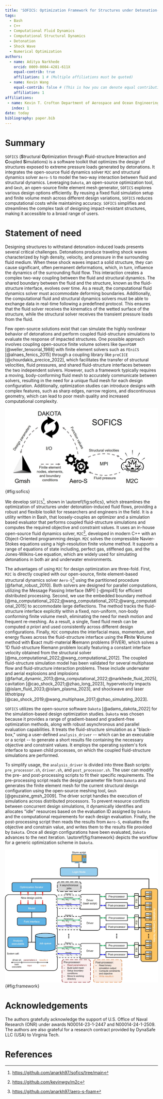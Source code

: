 ```yaml
---
title: 'SOFICS: Optimization Framework for Structures under Detonation-Induced Fluid Flows'
tags:
  - Bash
  - C++
  - Computational Fluid Dynamics
  - Computational Structural Dynamics
  - Detonation
  - Shock Wave
  - Numerical Optimization
authors:
  - name: Aditya Narkhede
    orcid: 0009-0004-4281-611X
    equal-contrib: true
    affiliation: 1 # (Multiple affiliations must be quoted)
  - name: Kevin Wang
    equal-contrib: false # (This is how you can denote equal contributions between multiple authors)
    affiliation: 1
affiliations:
 - name: Kevin T. Crofton Department of Aerospace and Ocean Engineering, Virginia Tech, Blacksburg, 24060, Virginia, USA
   index: 1
date: today
bibliography: paper.bib
---
```


# Summary

`SOFICS` (**S**tructural **O**ptimization through **F**luid-structure **I**nteraction and **C**oupled **S**imulations) is a software toolkit that optimizes the design of structures exposed to extreme pressure loads generated by detonations. It integrates the open-source fluid dynamics solver `M2C` and structural dynamics solver `Aero-S` to model the two-way interaction between fluid and structural dynamics. Leveraging `Dakota`, an open-source optimization tool, and `Gmsh`, an open-source finite element mesh generator, `SOFICS` explores various design options efficiently. By reusing a fixed fluid simulation setup and finite volume mesh across different design variations, `SOFICS` reduces computational costs while maintaining accuracy. `SOFICS` simplifies and streamlines the complex task of designing impact-resistant structures, making it accessible to a broad range of users.

# Statement of need

Designing structures to withstand detonation-induced loads presents several critical challenges. Detonations produce traveling shock waves characterized by high density, velocity, and pressure in the surrounding fluid medium. When these shock waves impact a solid structure, they can cause significant, often permanent deformations, which, in turn, influence the dynamics of the surrounding fluid flow. This interaction creates a complex two-way coupling between the fluid and structural dynamics. The shared boundary between the fluid and the structure, known as the fluid-structure interface, evolves over time. As a result, the computational fluid dynamics solver must accommodate deforming boundaries. Additionally, the computational fluid and structural dynamics solvers must be able to exchange data in real-time following a predefined protocol.  This ensures that the fluid solver receives the kinematics of the wetted surface of the structure, while the structural solver receives the transient pressure loads from the fluid.

Few open-source solutions exist that can simulate the highly nonlinear behavior of detonations and perform coupled fluid-structure simulations to evaluate the response of impacted structures. One possible approach involves coupling open-source finite volume solvers like `OpenFOAM` [@weller_tensorial_1988] with finite element solvers such as `FEniCS` [@alnaes_fenics_2015] through a coupling library like `preCICE` [@chourdakis_precice_2022], which facilitates the transfer of structural velocities, fluid pressures, and shared fluid-structure interfaces between the two independent solvers. However, such a framework typically requires a moving, body-conforming fluid mesh to accurately communicate between solvers, resulting in the need for a unique fluid mesh for each design configuration. Additionally, optimization studies can introduce designs with complex features, such as sharp edges, narrow regions, and discontinuous geometry, which can lead to poor mesh quality and increased computational complexity.

![SOFICS Workflow: Coupling `Dakota` for optimization, `Gmsh` for finite-element meshing, `Aero-S` as the structural dynamics solver, and `M2C` as the fluid dynamics solver.](../images/ToolKit.jpg){#fig:sofics}

We develop `SOFICS`[^1], shown in \autoref{fig:sofics}, which streamlines the optimization of structures under detonation-induced fluid flows, providing a robust and flexible toolkit for researchers and engineers in the field. It is a utility written in Bash, that loosely-couples an optimizer and a simulation based evaluator that performs coupled fluid-structure simulations and computes the required objective and constraint values. It uses an in-house open-source fluid dynamics solver, `M2C`[^2], developed in modern C++ with an Object-Oriented programming design. `M2C` solves the compressible Navier-Stokes equations using a high-resolution finite volume method. It supports a range of equations of state including, perfect gas, stiffened gas, and the Jones-Wilkins-Lee equation, which are widely used for simulating detonations in both air and underwater environments.

[^1]: https://github.com/anarkh97/sofics/tree/main
[^2]: https://github.com/kevinwgy/m2c
[^3]: https://github.com/anarkh97/aero-s-foam

The advantages of using `M2C` for design optimization are three-fold. First, `M2C` is directly coupled with our open-source, finite element-based structural dynamics solver `Aero-S`[^3] using the partitioned procedure [@farhat_robust_2010]. Both solvers are designed for parallel computations, utilizing the Message Passing Interface (MPI) [-@mpi41] for efficient distributed processing. Second, we use the embedded boundary method [@ma_computational_2022;@wang_computational_2012;@wang_computational_2015] to accommodate large deflections. The method tracks the fluid-structure interface explicitly within a fixed, non-uniform, non-body conforming finite volume mesh, eliminating the need for mesh motion and frequent re-meshing. As a result, a single, fixed fluid mesh can be computed *a priori* and used consistently across different design configurations. Finally, `M2C` computes the interfacial mass, momentum, and energy fluxes across the fluid-structure interface using the **FI**nite **V**olume method with **E**xact multi-material **R**iemann problems (FIVER), which solves a 1D fluid-structure Riemann problem locally featuring a constant interface velocity obtained from the structural solver [@ma_computational_2022;@wang_computational_2012]. The coupled fluid-structure simulation model has been validated for several multiphase flow and fluid-structure interaction problems. These include underwater and aerial explosions and implosions [@farhat_dynamic_2013;@ma_computational_2022;@narkhede_fluid_2025], cavitation [@cao_shock_2021;@zhao_long_2023], hypervelocity impacts [@islam_fluid_2023;@islam_plasma_2023], and shockwave and laser lithotripsy [@cao_shock_2019;@wang_multiphase_2017;@zhao_simulating_2023].

`SOFICS` utilizes the open-source software `Dakota` [@adams_dakota_2022] for the simulation-based design optimization studies. `Dakota` was chosen because it provides a range of gradient-based and gradient-free optimization methods, along with robust asynchronous and parallel evaluation capabilities. It treats the fluid-structure simulation as a "black-box," using a user-defined `analysis_driver` -- which can be an executable or a script -- to generate a short results file containing the necessary objective and constraint values. It employs the operating system's fork interface to spawn child processes, on which the coupled fluid-structure simulations are performed. 

To simplify usage, the `analysis_driver` is divided into three Bash scripts: `pre_processor.sh`, `driver.sh`, and `post_processor.sh`. The user can modify the pre- and post-processing scripts to fit their specific requirements. The pre-processing script reads the design parameter file from `Dakota` and generates the finite element mesh for the current structural design configuration using the open-source meshing tool, `Gmsh` [@geuzaine_gmsh_2009]. The driver script handles the execution of simulations across distributed processors.  To prevent resource conflicts between concurrent design simulations, it dynamically identifies and allocates "idle" resources based on the evaluation ID assigned by `Dakota` and the computational requirements for each design evaluation. Finally, the post-processing script then reads the results from `Aero-S`, evaluates the objective and constrain value, and writes them to the results file provided by `Dakota`. Once all design configurations have been evaluated, `Dakota` advances to the next iteration. \autoref{fig:framework} depicts the workflow for a generic optimization scheme in `Dakota`.

![A high-level workflow of the asychrounous parallel optimization framework. The process begins with the `Slurm` script on the login node, distributing asynchronous optimization jobs across available compute nodes. Each design iteration involves pre-processing (e.g., parameter setup and meshing), running the driver script, fluid-structure interaction (FSI) simulations, and post-processing to compute constraints and objectives. Results are iteratively fed back into the optimization model via the fork interface.](../images/OptimizationFramework.jpg){#fig:framework}

# Acknowledgements

The authors gratefully acknowledge the support of U.S. Office of Naval Research (ONR) under awards N00014-23-1-2447 and N00014-24-1-2509. The authors are also grateful for a research contract provided by DynaSafe LLC (USA) to Virginia Tech.


# References